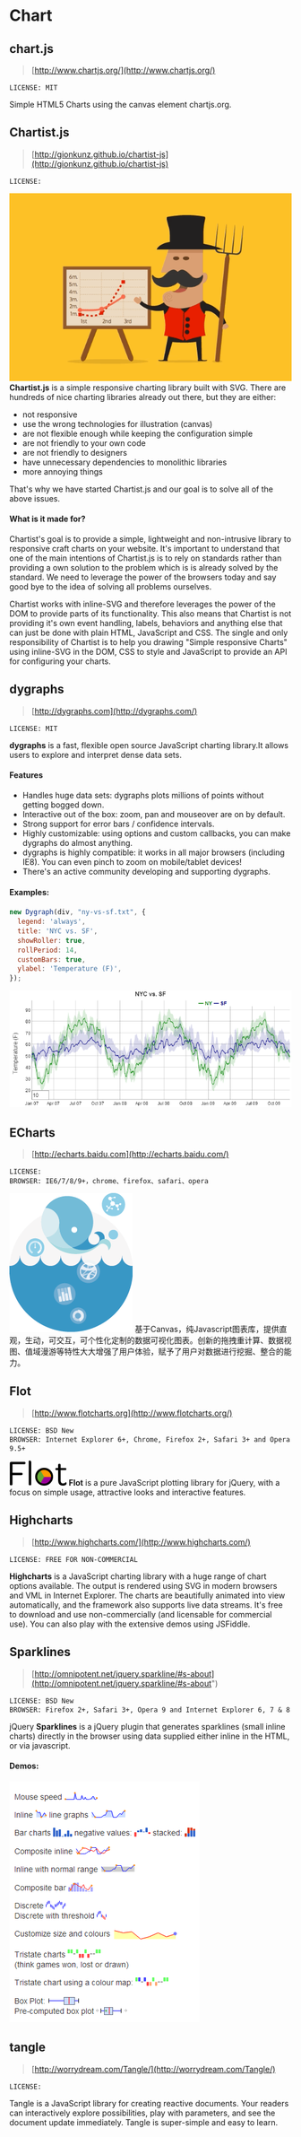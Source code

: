 # Chart

## chart.js

> [http://www.chartjs.org/](http://www.chartjs.org/)

	LICENSE: MIT

Simple HTML5 Charts using the canvas element chartjs.org.

## Chartist.js

> [http://gionkunz.github.io/chartist-js](http://gionkunz.github.io/chartist-js)

	LICENSE: 

![logo](../images/logo_chartist.gif)
**Chartist.js** is a simple responsive charting library built with SVG. There are hundreds of nice charting libraries already out there, but they are either:

- not responsive
- use the wrong technologies for illustration (canvas)
- are not flexible enough while keeping the configuration simple
- are not friendly to your own code
- are not friendly to designers
- have unnecessary dependencies to monolithic libraries
- more annoying things

That's why we have started Chartist.js and our goal is to solve all of the above issues.

#### What is it made for?

Chartist's goal is to provide a simple, lightweight and non-intrusive library to responsive craft charts on your website. It's important to understand that one of the main intentions of Chartist.js is to rely on standards rather than providing a own solution to the problem which is is already solved by the standard. We need to leverage the power of the browsers today and say good bye to the idea of solving all problems ourselves.

Chartist works with inline-SVG and therefore leverages the power of the DOM to provide parts of its functionality. This also means that Chartist is not providing it's own event handling, labels, behaviors and anything else that can just be done with plain HTML, JavaScript and CSS. The single and only responsibility of Chartist is to help you drawing "Simple responsive Charts" using inline-SVG in the DOM, CSS to style and JavaScript to provide an API for configuring your charts.

## dygraphs

> [http://dygraphs.com](http://dygraphs.com/)
	
	LICENSE: MIT

**dygraphs** is a fast, flexible open source JavaScript charting library.It allows users to explore and interpret dense data sets. 

#### Features
- Handles huge data sets: dygraphs plots millions of points without getting bogged down.
- Interactive out of the box: zoom, pan and mouseover are on by default.
- Strong support for error bars / confidence intervals.
- Highly customizable: using options and custom callbacks, you can make dygraphs do almost anything.
- dygraphs is highly compatible: it works in all major browsers (including IE8). You can even pinch to zoom on mobile/tablet devices!
- There's an active community developing and supporting dygraphs.

#### Examples:

```javascript
new Dygraph(div, "ny-vs-sf.txt", {
  legend: 'always',
  title: 'NYC vs. SF',
  showRoller: true,
  rollPeriod: 14,
  customBars: true,
  ylabel: 'Temperature (F)',
});
```
![demo](../images/demo_dygraphs.png)

## ECharts

> [http://echarts.baidu.com](http://echarts.baidu.com/)
	
	LICENSE: 
	BROWSER: IE6/7/8/9+，chrome、firefox、safari、opera 

![logo](../images/logo_echarts.png)
基于Canvas，纯Javascript图表库，提供直观，生动，可交互，可个性化定制的数据可视化图表。创新的拖拽重计算、数据视图、值域漫游等特性大大增强了用户体验，赋予了用户对数据进行挖掘、整合的能力。

## Flot

> [http://www.flotcharts.org](http://www.flotcharts.org/)

	LICENSE: BSD New
	BROWSER: Internet Explorer 6+, Chrome, Firefox 2+, Safari 3+ and Opera 9.5+

![logo](../images/logo_flot.png)
**Flot** is a pure JavaScript plotting library for jQuery, with a focus on simple usage, attractive looks and interactive features.

## Highcharts

> [http://www.highcharts.com/](http://www.highcharts.com/)

	LICENSE: FREE FOR NON-COMMERCIAL

**Highcharts** is a JavaScript charting library with a huge range of chart options available. The output is rendered using SVG in modern browsers and VML in Internet Explorer. The charts are beautifully animated into view automatically, and the framework also supports live data streams. It's free to download and use non-commercially (and licensable for commercial use). You can also play with the extensive demos using JSFiddle.

## Sparklines

> [http://omnipotent.net/jquery.sparkline/#s-about](http://omnipotent.net/jquery.sparkline/#s-about")

	LICENSE: BSD New
	BROWSER: Firefox 2+, Safari 3+, Opera 9 and Internet Explorer 6, 7 & 8

jQuery **Sparklines** is a jQuery plugin that generates sparklines (small inline charts) directly in the browser using data supplied either inline in the HTML, or via javascript.

#### Demos:
![demo](../images/demo-sparklines.png)

## tangle

> [http://worrydream.com/Tangle/](http://worrydream.com/Tangle/)

	LICENSE: 

Tangle is a JavaScript library for creating reactive documents. Your readers can interactively explore possibilities, play with parameters, and see the document update immediately. Tangle is super-simple and easy to learn.